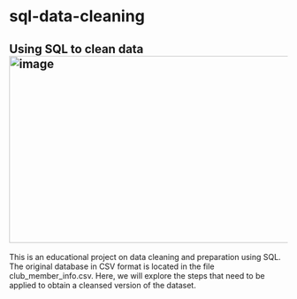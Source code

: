 # sql-data-cleaning
Using SQL to clean data
<img width="512" height="338" alt="image" src="https://github.com/user-attachments/assets/197ec012-837f-4164-a948-a5ca7bc3cff4" />
-------------
This is an educational project on data cleaning and preparation using SQL. The original database in CSV format is located in the file club_member_info.csv. Here, we will explore the steps that need to be applied to obtain a cleansed version of the dataset.
